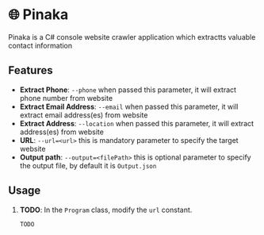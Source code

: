 # 🌐 Pinaka

Pinaka is a C# console website crawler application which extractts valuable contact information 

## Features

- **Extract Phone**: `--phone` when passed this parameter, it will extract phone number from website
- **Extract Email Address**: `--email` when passed this parameter, it will extract email address(es) from website
- **Extract Address**: `--location` when passed this parameter, it will extract address(es) from website
- **URL**: `--url=<url>` this is mandatory parameter to specify the target website
- **Output path**: `--output=<filePath>` this is optional parameter to specify the output file, by default it is `Output.json`

## Usage

1. **TODO**: In the `Program` class, modify the `url` constant.

   ```csharp
   TODO
   ```

  
